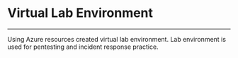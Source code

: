 # Virtual Lab Environment 

-------------------

Using Azure resources created virtual lab environment. Lab environment is used for pentesting and incident response practice. 



